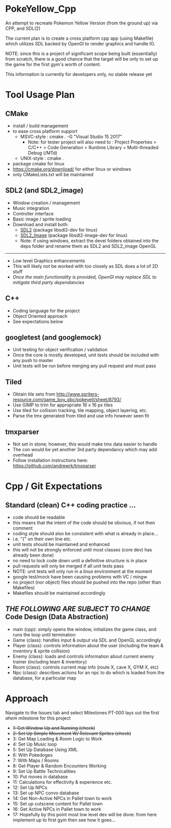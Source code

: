 # PokeYellow_Cpp
An attempt to recreate Pokemon Yellow Version (from the ground up) via CPP, and SDL(2)

The current plan is to create a cross platform cpp app (using Makefile) which utilizes SDL backed by OpenGl to render graphics and handle IO.

NOTE: since this is a project of significant scope being built (essentially) from scratch, there is a good chance that the target will be only to set up the game for the first gym's worth of content.

This information is currently for developers only, no stable release yet

Tool Usage Plan
==============

CMake
--------------
 - install / build management
 - to ease cross platform support
    - MSVC-style : cmake . -G "Visual Studio 15 2017"
       - Note: for tester project will also need to : Project Properties > C/C++ > Code Generation > Runtime Library = Mutli-threaded Debug (/MTd)
    - UNIX-style : cmake . 
 - package cmake for linux
 - https://cmake.org/download/ for either linux or windows
 - only CMakeLists.txt will be maintained

SDL2 (and SDL2_image)
--------------
 - Window creation / management
 - Music integration
 - Controller interface
 - Basic image / sprite loading
 - Download and install both: 
    - [SDL2](https://www.libsdl.org/download-2.0.php#source) (package libsdl2-dev for linux)
    - [SDL2_Image](https://www.libsdl.org/projects/SDL_image/) (package libsdl2-image-dev for linux)
    - Note: if using windows, extract the devel folders obtained into the deps folder and rename them as SDL2 and SDL2_image
OpenGL
--------------
 - Low level Graphics enhancements
 - This will likely not be worked with too closely as SDL does a lot of 2D stuff
 - *Once the main functionality is provided, OpenGl may replace SDL to mitigate third party dependancies*
  
C++
--------------
 - Coding language for the project
 - Object Oriented approach
 - See expectations below
  
googletest (and googlemock)
--------------
 - Unit testing for object verification / validation
 - Once the core is mostly developed, unit tests should be included with any push to master
 - Unit tests will be run before merging any pull request and must pass

Tiled
--------------
 - Obtain tile sets from http://www.spriters-resource.com/game_boy_gbc/pokeyell/sheet/8793/
 - Use GIMP to trim for appropriate 16 x 16 px tiles
 - Use tiled for collision tracking, tile mapping, object layering, etc.
 - Parse the tmx generated from tiled and use info however seen fit

tmxparser
--------------
 - Not set in stone; however, this would make tmx data easier to handle
 - The con would be yet another 3rd party dependancy which may add overhead
 - Follow installation instructions here: https://github.com/andrewrk/tmxparser

Cpp / Git Expectations
==============
Standard (clean) C++ coding practice ...
--------------
 - code should be readable
  - this means that the intent of the code should be obvious, if not then comment
  - coding style should also be consistent with what is already in place...
   - i.e. "{" on their own line etc.
 - unit tests should be maintained and enhanced
  - this will not be strongly enforced until most classes (core dev) has already been done)
   - no need to lock code down until a definitive structure is in place
  - pull requests will only be merged if all unit tests pass
  - NOTE: unit tests will only run in a linux environment at the moment
   - google test/mock have been causing problems with VC / mingw
 - no project (nor object) files should be pushed into the repo (other than Makefiles)
  - Makefiles should be maintained accordingly
 

*THE FOLLOWING ARE SUBJECT TO CHANGE*
Code Design (Data Abstraction) 
--------------
 - main (cpp): simply opens the window, initializes the game class, and runs the loop until termination
 - Game (class): handles input & output via SDL and OpenGL accordingly
 - Player (class): controls information about the user (including the team & inventory & sprite collision)
 - Enemy (class): loads and controls information about current enemy trainer (including team & inventory)
 - Room (class): controls current map info (route X, cave X, GYM X, etc)
 - Npc (class): describes actions for an npc to do  which is loaded from the database, for a particular map
  
Approach
==============
Navigate to the Issues tab and select Milestones
PT-000 lays out the first *ahem* milestone for this project
 - ~~1:  Get Window Up and Running (check)~~
 - ~~2:  Set Up Simple Movement W/ Relevant Sprites (check)~~
 - 3:  Get Map Loading & Room Logic to Work
 - 4:  Set Up Music loop
 - 5:  Set Up Database Using XML
 - 6:     With Pokedoges
 - 7:     With Maps / Rooms
 - 8:  Get Player & Random Encounters Working
 - 9:  Set Up Battle Technicalities
 - 10:    Put moves in database
 - 11:    Calculations for effectivity & experience etc.
 - 12: Set Up NPCs
 - 13:    Set up NPC convo database
 - 14:    Get Non-Active NPCs in Pallet town to work
 - 15:    Set up cutscene content for Pallet town
 - 16:    Get Active NPCs in Pallet town to work
 - 17: Hopefully by this point most low level dev will be done: from here implement up to first gym then see how it goes... 
